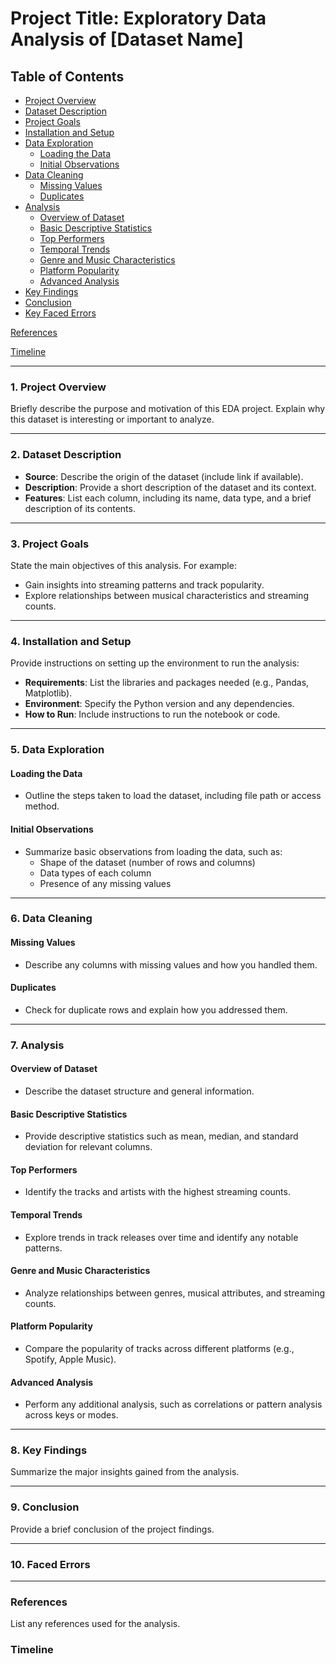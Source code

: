 
# Project Title: Exploratory Data Analysis of [Dataset Name]

## Table of Contents
* [Project Overview](#project-overview)
* [Dataset Description](#dataset-description)
* [Project Goals](#project-goals)
* [Installation and Setup](#installation-and-setup)
* [Data Exploration](#data-exploration)
   - [Loading the Data](#loading-the-data)
   - [Initial Observations](#initial-observations)
* [Data Cleaning](#data-cleaning)
   - [Missing Values](#missing-values)
   - [Duplicates](#duplicates)
* [Analysis](#analysis)
   - [Overview of Dataset](#overview-of-dataset)
   - [Basic Descriptive Statistics](#basic-descriptive-statistics)
   - [Top Performers](#top-performers)
   - [Temporal Trends](#temporal-trends)
   - [Genre and Music Characteristics](#genre-and-music-characteristics)
   - [Platform Popularity](#platform-popularity)
   - [Advanced Analysis](#advanced-analysis)
* [Key Findings](#key-findings)
* [Conclusion](#conclusion)
* [Key Faced Errors](#key_faced_errors)
    
[References](#references)

[Timeline](#Timeline)

---

### 1. Project Overview
Briefly describe the purpose and motivation of this EDA project. Explain why this dataset is interesting or important to analyze.

---

### 2. Dataset Description
- **Source**: Describe the origin of the dataset (include link if available).
- **Description**: Provide a short description of the dataset and its context.
- **Features**: List each column, including its name, data type, and a brief description of its contents.

---

### 3. Project Goals
State the main objectives of this analysis. For example:
- Gain insights into streaming patterns and track popularity.
- Explore relationships between musical characteristics and streaming counts.

---

### 4. Installation and Setup
Provide instructions on setting up the environment to run the analysis:
- **Requirements**: List the libraries and packages needed (e.g., Pandas, Matplotlib).
- **Environment**: Specify the Python version and any dependencies.
- **How to Run**: Include instructions to run the notebook or code.

---

### 5. Data Exploration

#### Loading the Data
- Outline the steps taken to load the dataset, including file path or access method.

#### Initial Observations
- Summarize basic observations from loading the data, such as:
  - Shape of the dataset (number of rows and columns)
  - Data types of each column
  - Presence of any missing values
 
---

### 6. Data Cleaning

#### Missing Values
- Describe any columns with missing values and how you handled them.

#### Duplicates
- Check for duplicate rows and explain how you addressed them.

---

### 7. Analysis

#### Overview of Dataset
- Describe the dataset structure and general information.

#### Basic Descriptive Statistics
- Provide descriptive statistics such as mean, median, and standard deviation for relevant columns.

#### Top Performers
- Identify the tracks and artists with the highest streaming counts.

#### Temporal Trends
- Explore trends in track releases over time and identify any notable patterns.

#### Genre and Music Characteristics
- Analyze relationships between genres, musical attributes, and streaming counts.

#### Platform Popularity
- Compare the popularity of tracks across different platforms (e.g., Spotify, Apple Music).

#### Advanced Analysis
- Perform any additional analysis, such as correlations or pattern analysis across keys or modes.

---

### 8. Key Findings
Summarize the major insights gained from the analysis.

---

### 9. Conclusion
Provide a brief conclusion of the project findings.

---

### 10. Faced Errors

---

### References
List any references used for the analysis.

### Timeline

